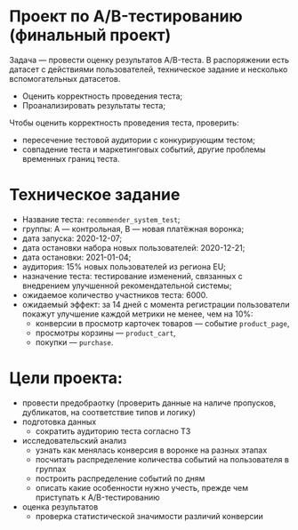 # Проект по А/B-тестированию (финальный проект)

Задача — провести оценку результатов A/B-теста. В распоряжении есть датасет с действиями пользователей, техническое задание и несколько вспомогательных датасетов.

- Оценить корректность проведения теста;
- Проанализировать результаты теста;

Чтобы оценить корректность проведения теста, проверить:

- пересечение тестовой аудитории с конкурирующим тестом;
- совпадение теста и маркетинговых событий, другие проблемы временных границ теста.

# Техническое задание

- Название теста: `recommender_system_test`;
- группы: А — контрольная, B — новая платёжная воронка;
- дата запуска: 2020-12-07;
- дата остановки набора новых пользователей: 2020-12-21;
- дата остановки: 2021-01-04;
- аудитория: 15% новых пользователей из региона EU;
- назначение теста: тестирование изменений, связанных с внедрением улучшенной рекомендательной системы;
- ожидаемое количество участников теста: 6000.
- ожидаемый эффект: за 14 дней с момента регистрации пользователи покажут улучшение каждой метрики не менее, чем на 10%:
    - конверсии в просмотр карточек товаров — событие `product_page`,
    - просмотры корзины — `product_cart`,
    - покупки — `purchase`.
 
# Цели проекта:

- провести предобраотку (проверить данные на наличе пропусков, дубликатов, на соответствие типов и логику)
- подготовка данных
	- сократить аудиторию теста согласно ТЗ
- исследовательский анализ
	- узнать как менялась конверсия в воронке на разных этапах
	- посчитать распределение количества событий на пользователя в группах
	- построить распределение событий по дням
	- описать какие особенности нужно учесть, прежде чем приступать к A/B-тестированию
- оценка результатов
	- проверка статистической значимости различий конверсии
